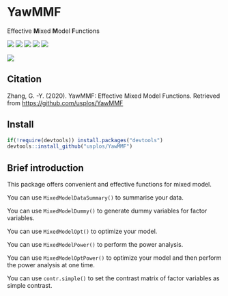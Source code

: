 # YawMMF
Effective **M**ixed **M**odel **F**unctions 


![](https://img.shields.io/badge/R-package-success)
![](https://img.shields.io/badge/Version-0.1.0-success)
![](https://img.shields.io/github/license/usplos/YawMMF?label=License&color=success)
[![](https://img.shields.io/badge/lifecycle-maturing-blue.svg)](https://www.tidyverse.org/lifecycle/#maturing)
[![](https://img.shields.io/github/stars/usplos/YawMMF?style=social)](https://github.com/usplos/YawMMF/stargazers)


[![](https://img.shields.io/badge/Follow%20me%20on-Zhihu-blue)](https://www.zhihu.com/people/Psych.ZhangGuangyao/ "Personal profile on Zhihu.com")

## Citation
Zhang, G. -Y. (2020). YawMMF: Effective Mixed Model Functions. Retrieved from https://github.com/usplos/YawMMF

## Install
```r
if(!require(devtools)) install.packages("devtools")
devtools::install_github("usplos/YawMMF")
```

## Brief introduction
This package offers convenient and effective functions for mixed model.

You can use `MixedModelDataSummary()` to summarise your data.

You can use `MixedModelDummy()` to generate dummy variables for factor variables.

You can use `MixedModelOpt()` to optimize your model.

You can use `MixedModelPower()` to perform the power analysis.

You can use `MixedModelOptPower()` to optimize your model and then perform the power analysis at one time.

You can use `contr.simple()` to set the contrast matrix of factor variables as simple contrast.
